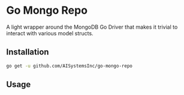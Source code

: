 Go Mongo Repo
=============

A light wrapper around the MongoDB Go Driver that makes it trivial to interact with various model structs.

## Installation

```bash
go get -u github.com/AISystemsInc/go-mongo-repo
```

## Usage

```go
```
